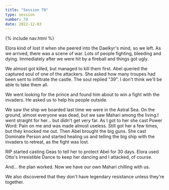 ```yaml
---
title: "Session 78"
type: session
number: 78
date: 2022-12-03
---
```


{% include nav.html %}

Elora kind of lost it when she peered into the Daelkyr's mind, so we left. As we arrived, there was a scene of war. Lots of people fighting, bleeding and dying. Immediately after we were hit by a fireball and things got ugly.

We almost got killed, but managed to kill them first. Abel queried the captured soul of one of the attackers. She asked how many troupes had been sent to infiltrate the castle. The soul replied "39". I don't think we'll be able to take them all.

We went looking for the prince and found him about to win a fight with the invaders. He asked us to help his people outside.

We saw the ship we boarded last time we were in the Astral Sea. On the ground, almost everyone was dead, but we saw Mahari among the living.I went straight for her… but didn't get very far. As I got to her she cast Power Word: Pain on me and was made almost useless. Still got her a few times, but they knocked me out. Then Abel brought the big guns. She cast Dominate Person and started healing us and telling the big ship with the invaders to retreat, as the fight was lost.

RIP started casting Geas to tell her to protect Abel for 30 days. Elora used Otto's Irresistible Dance to keep her dancing and I attacked, of course.

And… the plan worked. Now we have our own Mahari chilling with us.

We also discovered that they don't have legendary resistance unless they're together.

